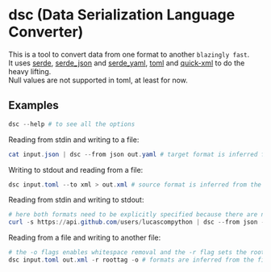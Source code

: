 # dsc (Data Serialization Language Converter)

This is a tool to convert data from one format to another `blazingly fast`.  
It uses [serde](https://crates.io/crates/serde), [serde_json](https://crates.io/crates/serde_json) and [serde_yaml](https://crates.io/crates/serde_yaml), [toml](https://crates.io/crates/toml) and [quick-xml](https://crates.io/crates/quick-xml) to do the heavy lifting.  
Null values are not supported in toml, at least for now.

## Examples

```ps1
dsc --help # to see all the options
```

Reading from stdin and writing to a file:

```ps1
cat input.json | dsc --from json out.yaml # target format is inferred from the file extension 
```

Writing to stdout and reading from a file:

```ps1
dsc input.toml --to xml > out.xml # source format is inferred from the file extension 
```

Reading from stdin and writing to stdout:

```ps1
# here both formats need to be explicitly specified because there are no file extensions
curl -s https://api.github.com/users/lucascompython | dsc --from json --to yaml | cat 
```

Reading from a file and writing to another file:

```ps1
# the -o flags enables whitespace removal and the -r flag sets the root tag for xml
dsc input.toml out.xml -r roottag -o # formats are inferred from the file extensions
```
